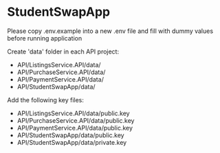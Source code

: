 # StudentSwapApp
Please copy .env.example into a new .env file and fill with dummy values before running application

Create 'data' folder in each API project:
   - API/ListingsService.API/data/
   - API/PurchaseService.API/data/
   - API/PaymentService.API/data/
   - API/StudentSwapApp/data/

 Add the following key files:
   - API/ListingsService.API/data/public.key
   - API/PurchaseService.API/data/public.key  
   - API/PaymentService.API/data/public.key
   - API/StudentSwapApp/data/public.key
   - API/StudentSwapApp/data/private.key
